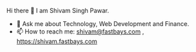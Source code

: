    Hi there 👋 I am Shivam Singh Pawar.

- 💬 Ask me about Technology, Web Development and Finance.
- 📫 How to reach me: shivam@fastbays.com , https://shivam.fastbays.com

